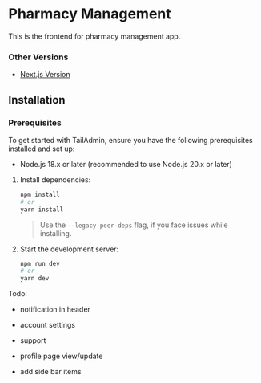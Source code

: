 # Pharmacy Management
This is the frontend for pharmacy management app.


### Other Versions
- [Next.js Version](https://github.com/TailAdmin/free-nextjs-admin-dashboard)

## Installation

### Prerequisites
To get started with TailAdmin, ensure you have the following prerequisites installed and set up:
- Node.js 18.x or later (recommended to use Node.js 20.x or later)

1. Install dependencies:

   ```bash
   npm install
   # or
   yarn install
   ```

   > Use the `--legacy-peer-deps` flag, if you face issues while installing.

2. Start the development server:
   ```bash
   npm run dev
   # or
   yarn dev
   ```

Todo:

- notification in header
- account settings
- support
- profile page view/update

- add side bar items
